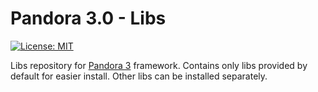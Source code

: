 # Pandora 3.0 - Libs

[![License: MIT](https://img.shields.io/badge/License-MIT-steelblue.svg)](https://opensource.org/licenses/MIT)

Libs repository for [Pandora 3](https://github.com/PandoraTeam/pandora-3.0-core "Pandora 3 core repository") framework. Contains only libs provided by default for easier install. Other libs can be installed separately.

